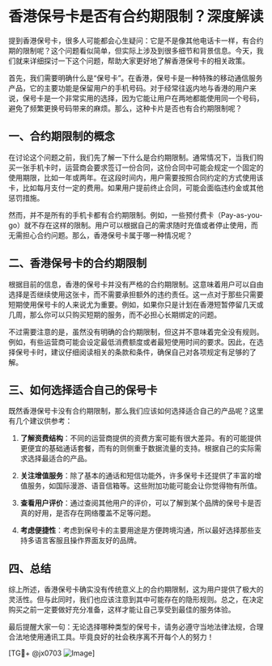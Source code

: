 # 香港保号卡是否有合约期限制？深度解读

提到香港保号卡，很多人可能都会心生疑问：它是不是像其他电话卡一样，有合约期的限制呢？这个问题看似简单，但实际上涉及到很多细节和背景信息。今天，我们就来详细探讨一下这个问题，帮助大家更好地了解香港保号卡的相关政策。

首先，我们需要明确什么是“保号卡”。在香港，保号卡是一种特殊的移动通信服务产品，它的主要功能是保留用户的手机号码。对于经常往返内地与香港的用户来说，保号卡是一个非常实用的选择，因为它能让用户在两地都能使用同一个号码，避免了频繁更换号码带来的麻烦。那么，这种卡片是否也有合约期限制呢？

## 一、合约期限制的概念

在讨论这个问题之前，我们先了解一下什么是合约期限制。通常情况下，当我们购买一张手机卡时，运营商会要求签订一份合同，这份合同中可能会规定一个固定的使用期限，比如一年或两年。在这段时间内，用户需要按照合同约定的方式使用该卡，比如每月支付一定的费用。如果用户提前终止合同，可能会面临违约金或其他惩罚措施。

然而，并不是所有的手机卡都有合约期限制。例如，一些预付费卡（Pay-as-you-go）就不存在这样的限制。用户可以根据自己的需求随时充值或者停止使用，而无需担心合约问题。那么，香港保号卡属于哪一种情况呢？

## 二、香港保号卡的合约期限制

根据目前的信息，香港的保号卡并没有严格的合约期限制。这意味着用户可以自由选择是否继续使用这张卡，而不需要承担额外的违约责任。这一点对于那些只需要短期使用保号卡的人来说尤为重要。例如，如果你只是计划在香港短暂停留几天或几周，那么你可以只购买短期的服务，而不必担心长期绑定的问题。

不过需要注意的是，虽然没有明确的合约期限制，但这并不意味着完全没有规则。例如，有些运营商可能会设定最低消费额度或者最短使用时间的要求。因此，在选择保号卡时，建议仔细阅读相关的条款和条件，确保自己对各项规定有足够的了解。

## 三、如何选择适合自己的保号卡

既然香港保号卡没有合约期限制，那么我们应该如何选择适合自己的产品呢？这里有几个建议供参考：

1. **了解资费结构**：不同的运营商提供的资费方案可能有很大差异。有的可能提供更便宜的基础通话套餐，而有的则侧重于数据流量的支持。根据自己的实际需求选择最适合的产品。

2. **关注增值服务**：除了基本的通话和短信功能外，许多保号卡还提供了丰富的增值服务，如国际漫游、语音信箱等。这些附加功能可能会让你觉得物有所值。

3. **查看用户评价**：通过查阅其他用户的评价，可以了解到某个品牌的保号卡是否真的好用，是否存在网络覆盖不足等问题。

4. **考虑便捷性**：考虑到保号卡的主要用途是方便跨境沟通，所以最好选择那些支持多语言客服且操作界面友好的品牌。

## 四、总结

综上所述，香港保号卡确实没有传统意义上的合约期限制，这为用户提供了极大的灵活性。但与此同时，我们也应该注意到其中可能存在的隐形规则。总之，在决定购买之前一定要做好充分准备，这样才能让自己享受到最佳的服务体验。

最后提醒大家一句：无论选择哪种类型的保号卡，请务必遵守当地法律法规，合理合法地使用通讯工具。毕竟良好的社会秩序离不开每个人的努力！

[TG💪+ @jx0703 ![Image](https://github.com/user-attachments/assets/dbca1d08-cadb-493c-b0ec-ad6f7a83f270)]